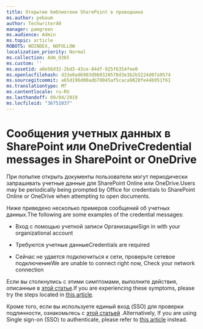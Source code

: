 ```yaml
---
title: Открытие библиотеки SharePoint в проводнике
ms.author: pebaum
author: Techwriter40
manager: pamgreen
ms.audience: Admin
ms.topic: article
ROBOTS: NOINDEX, NOFOLLOW
localization_priority: Normal
ms.collection: Adm_O365
ms.custom: ''
ms.assetid: a8e56d32-2bd3-43ce-84df-925f6354fee0
ms.openlocfilehash: d33e0ad6903d960320578d3e3b2b5224d07a9574
ms.sourcegitcommit: a65d196d00adb70045af5caca9828fe44b951f61
ms.translationtype: MT
ms.contentlocale: ru-RU
ms.lasthandoff: 09/04/2019
ms.locfileid: "36751037"
---
```

# <a name="credential-messages-in-sharepoint-or-onedrive"></a><span data-ttu-id="1efd8-102">Сообщения учетных данных в SharePoint или OneDrive</span><span class="sxs-lookup"><span data-stu-id="1efd8-102">Credential messages in SharePoint or OneDrive</span></span>

<span data-ttu-id="1efd8-103">При попытке открыть документы пользователи могут периодически запрашивать учетные данные для SharePoint Online или OneDrive.</span><span class="sxs-lookup"><span data-stu-id="1efd8-103">Users may be periodically being prompted by Office for credentials to SharePoint Online or OneDrive when attempting to open documents.</span></span>

<span data-ttu-id="1efd8-104">Ниже приведено несколько примеров сообщений об учетных данных.</span><span class="sxs-lookup"><span data-stu-id="1efd8-104">The following are some examples of the credential messages:</span></span>

- <span data-ttu-id="1efd8-105">Вход с помощью учетной записи Организации</span><span class="sxs-lookup"><span data-stu-id="1efd8-105">Sign in with your organizational account</span></span>

- <span data-ttu-id="1efd8-106">Требуются учетные данные</span><span class="sxs-lookup"><span data-stu-id="1efd8-106">Credentials are required</span></span>

- <span data-ttu-id="1efd8-107">Сейчас не удается подключиться к сети, проверьте сетевое подключение</span><span class="sxs-lookup"><span data-stu-id="1efd8-107">We are unable to connect right now, Check your network connection</span></span>

<span data-ttu-id="1efd8-108">Если вы столкнулись с этими симптомами, выполните действия, описанные в [этой статье](https://support.microsoft.com/help/2913639/office-applications-periodically-prompt-for-credentials-to-sharepoint).</span><span class="sxs-lookup"><span data-stu-id="1efd8-108">If you are experiencing these symptoms, please try the steps located in [this article](https://support.microsoft.com/help/2913639/office-applications-periodically-prompt-for-credentials-to-sharepoint).</span></span>

<span data-ttu-id="1efd8-109">Кроме того, если вы используете единый вход (SSO) для проверки подлинности, ознакомьтесь с [этой статьей](https://support.microsoft.com/help/4025962/cant-sign-in-after-update-to-office-2016-build-16-0-7967-on-windows-10) .</span><span class="sxs-lookup"><span data-stu-id="1efd8-109">Alternatively, If you are using Single sign-on (SSO) to authenticate, please refer to [this article](https://support.microsoft.com/help/4025962/cant-sign-in-after-update-to-office-2016-build-16-0-7967-on-windows-10) instead.</span></span>

